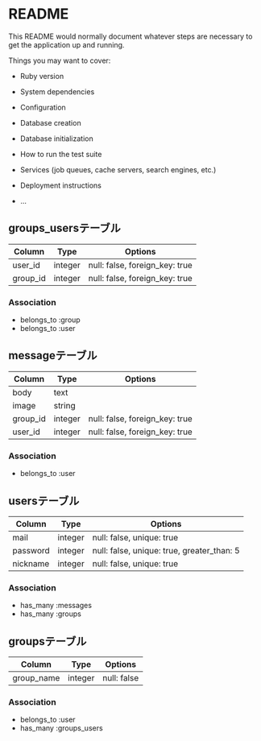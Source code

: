 # README

This README would normally document whatever steps are necessary to get the
application up and running.

Things you may want to cover:

* Ruby version

* System dependencies

* Configuration

* Database creation

* Database initialization

* How to run the test suite

* Services (job queues, cache servers, search engines, etc.)

* Deployment instructions

* ...
## groups_usersテーブル

|Column|Type|Options|
|------|----|-------|
|user_id|integer|null: false, foreign_key: true|
|group_id|integer|null: false, foreign_key: true|

### Association
- belongs_to :group
- belongs_to :user


## messageテーブル
|Column|Type|Options|
|------|----|-------|
|body|text||
|image|string||
|group_id|integer|null: false, foreign_key: true|
|user_id|integer|null: false, foreign_key: true|

### Association
- belongs_to :user


## usersテーブル
|Column|Type|Options|
|------|----|-------|
|mail|integer|null: false, unique: true|
|password|integer|null: false, unique: true, greater_than: 5|
|nickname|integer|null: false, unique: true|

### Association
- has_many :messages
- has_many :groups

## groupsテーブル

|Column|Type|Options|
|------|----|-------|
|group_name|integer|null: false|

### Association
- belongs_to :user
- has_many :groups_users
